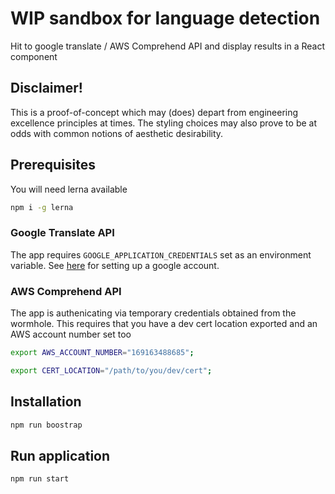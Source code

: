 # WIP sandbox for language detection


Hit to google translate / AWS Comprehend API and display results in a React component

## Disclaimer!
This is a proof-of-concept which may (does) depart from engineering excellence principles at times. The styling choices may also prove to be at odds with common notions of aesthetic desirability.

## Prerequisites

You will need lerna available

```bash
npm i -g lerna
```

### Google Translate API

The app requires `GOOGLE_APPLICATION_CREDENTIALS` set as an environment variable.
See [here](https://cloud.google.com/translate/docs/quickstart) for setting up a google account.

### AWS Comprehend API

The app is authenicating via temporary credentials obtained from the wormhole. This requires that you have a dev cert location exported and an AWS account number set too

```bash
export AWS_ACCOUNT_NUMBER="169163488685";

export CERT_LOCATION="/path/to/you/dev/cert";
```

## Installation

```bash
npm run boostrap
```

## Run application

```bash
npm run start
```
